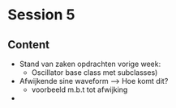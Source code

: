 <H1>Session 5</H1>

<H2>Content</H2>

* Stand van zaken opdrachten vorige week:
  * Oscillator base class met subclasses)
* Afwijkende sine waveform --> Hoe komt dit?
  * voorbeeld m.b.t tot afwijking
* 
